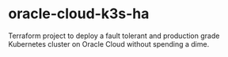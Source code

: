 # oracle-cloud-k3s-ha
Terraform project to deploy a fault tolerant and production grade Kubernetes cluster on Oracle Cloud without spending a dime.
